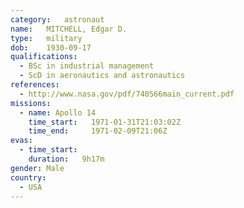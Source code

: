 ```yaml
---
category:	astronaut
name:	MITCHELL, Edgar D.
type:	military
dob:	1930-09-17
qualifications:
  - BSc in industrial management
  - ScD in aeronautics and astronautics
references:
  - http://www.nasa.gov/pdf/740566main_current.pdf
missions:
  - name: Apollo 14
    time_start:   1971-01-31T21:03:02Z
    time_end:     1971-02-09T21:06Z
evas:
  - time_start: 
    duration:   9h17m
gender:	Male
country:
  - USA
---
```

